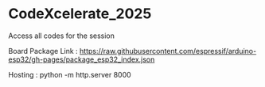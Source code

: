 # CodeXcelerate_2025
Access all codes for the session

Board Package Link : https://raw.githubusercontent.com/espressif/arduino-esp32/gh-pages/package_esp32_index.json

Hosting : python -m http.server 8000
